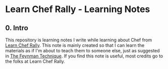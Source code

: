 # Learn Chef Rally - Learning Notes

## 0. Intro

This repository is learning notes I write while learning about Chef from [Learn Chef Rally](https://learn.chef.io/). This note is mainly created so that I can learn the materials as if I'm about to teach them to someone else, just as suggested in [The Feynman Technique](https://collegeinfogeek.com/feynman-technique/). If you find this note is useful, most credits go to the folks at Learn Chef Rally.
